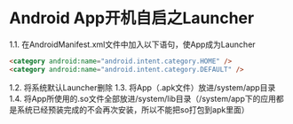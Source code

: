 # Android App开机自启之Launcher

1.1. 在AndroidManifest.xml文件中加入以下语句，使App成为Launcher

```html
<category android:name="android.intent.category.HOME" />
<category android:name="android.intent.category.DEFAULT" />	
```

1.2. 将系统默认Launcher删除
1.3. 将App（.apk文件）放进/system/app目录
1.4. 将App所使用的.so文件全部放进/system/lib目录（/system/app下的应用都是系统已经预装完成的不会再次安装，所以不能把so打包到apk里面）